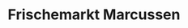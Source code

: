 ---
title: "Frischemarkt Marcussen"
url: /wittduen-auf-amrum/frischemarkt-marcussen/
shop: Supermarkt
---